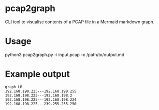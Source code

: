 # pcap2graph
CLI tool to visualise contents of a PCAP file in a Mermaid markdown graph.

# Usage

python3 pcap2graph.py -i input.pcap -o /path/to/output.md

# Example output

```mermaid
graph LR
192.168.198.225---192.168.198.255
192.168.198.225---192.168.198.2
192.168.198.225---192.168.198.224
192.168.198.225---239.255.255.250